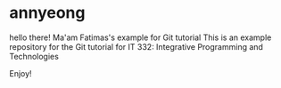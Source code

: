 # annyeong
hello there!
Ma'am Fatimas's example for Git tutorial
This is an example repository for the Git tutorial for IT 332: Integrative Programming and Technologies

Enjoy!
